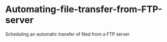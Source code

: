 # Automating-file-transfer-from-FTP-server
Scheduling an automatic transfer of filed from a FTP server
